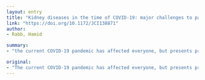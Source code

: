 ```yaml
---
layout: entry
title: "Kidney diseases in the time of COVID-19: major challenges to patient care"
link: "https://doi.org/10.1172/JCI138871"
author:
- Rabb, Hamid

summary:
- "the current COVID-19 pandemic has affected everyone, but presents profound consequences for patients with kidney disease, health care providers, and biomedical researchers. In this Viewpoint, I will discuss a number of kidney-specific aspects of the infection. I will not discuss therapeutic and basic research opportunities. Currently, I am focusing on the current Pandemic. This Viewpoint is a viewpoint for a series of discussion on the issue. The current pandemie has affected every patient, but has profound consequences. pandamic has affects everyone, and presents profound effects for patients. He will talk about the current."

original:
- "The current COVID-19 pandemic has affected everyone, but presents profound consequences for patients with kidney disease, health care providers, and biomedical researchers. In this Viewpoint, I will discuss a number of kidney-specific aspects of COVID-19 infection, noting therapeutic and basic research opportunities."
---
```


